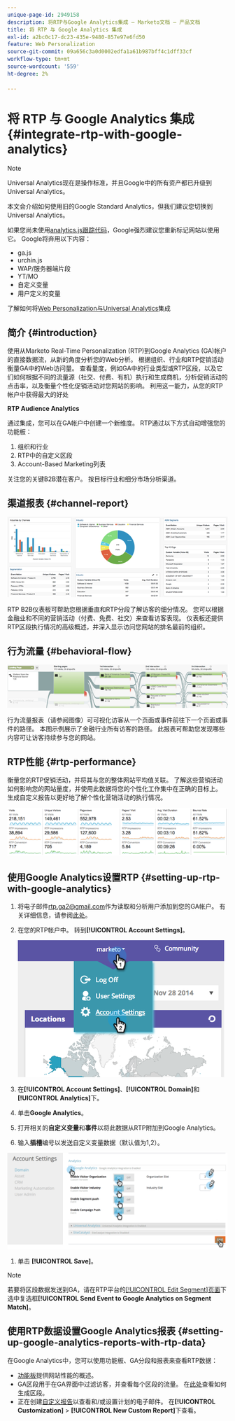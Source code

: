 ```yaml
---
unique-page-id: 2949158
description: 将RTP与Google Analytics集成 — Marketo文档 — 产品文档
title: 将 RTP 与 Google Analytics 集成
exl-id: a2bc0c17-dc23-435e-9480-857e97e6fd50
feature: Web Personalization
source-git-commit: 09a656c3a0d0002edfa1a61b987bff4c1dff33cf
workflow-type: tm+mt
source-wordcount: '559'
ht-degree: 2%

---
```


# 将 RTP 与 Google Analytics 集成 {#integrate-rtp-with-google-analytics}

>[!NOTE]
>
>Universal Analytics现在是操作标准，并且Google中的所有资产都已升级到Universal Analytics。
>
>本文会介绍如何使用旧的Google Standard Analytics，但我们建议您切换到Universal Analytics。
>
>如果您尚未使用[analytics.js跟踪代码](https://developers.google.com/analytics/devguides/collection/analyticsjs/)，Google强烈建议您重新标记网站以使用它。 Google将弃用以下内容：
>
>* ga.js
>* urchin.js
>* WAP/服务器端片段
>* YT/MO
>* 自定义变量
>* 用户定义的变量
>
>了解如何将[Web Personalization与Universal Analytics](/help/marketo/product-docs/web-personalization/reporting-for-web-personalization/web-analytics-integrations/integrate-rtp-with-google-universal-analytics.md)集成

## 简介 {#introduction}

使用从Marketo Real-Time Personalization (RTP)到Google Analytics (GA)帐户的直接数据流，从新的角度分析您的Web分析。 根据组织、行业和RTP促销活动衡量GA中的Web访问量。 查看量度，例如GA中的行业类型或RTP区段，以及它们如何根据不同的流量源（社交、付费、有机）执行和生成商机，分析促销活动的点击率，以及衡量个性化促销活动对您网站的影响。 利用这一能力，从您的RTP帐户中获得最大的好处

**RTP Audience Analytics**

通过集成，您可以在GA帐户中创建一个新维度。 RTP通过以下方式自动增强您的功能板：

1. 组织和行业
1. RTP中的自定义区段
1. Account-Based Marketing列表

关注您的关键B2B潜在客户。 按目标行业和细分市场分析渠道。

## 渠道报表 {#channel-report}

![](assets/image2014-11-28-16-3a39-3a28.png)

RTP B2B仪表板可帮助您根据垂直和RTP分段了解访客的细分情况。 您可以根据金融业和不同的营销活动（付费、免费、社交）来查看访客表现。 仪表板还提供RTP区段执行情况的高级概述，并深入显示访问您网站的排名最前的组织。

## 行为流量 {#behavioral-flow}

![](assets/image2014-11-28-16-3a40-3a43.png)

行为流量报表（请参阅图像）可可视化访客从一个页面或事件前往下一个页面或事件的路径。 本图示例展示了金融行业所有访客的路径。 此报表可帮助您发现哪些内容可让访客持续参与您的网站。

## RTP性能 {#rtp-performance}

衡量您的RTP促销活动，并将其与您的整体网站平均值关联。 了解这些营销活动如何影响您的网站量度，并使用此数据将您的个性化工作集中在正确的目标上。 生成自定义报告以更好地了解个性化营销活动的执行情况。

![](assets/image2014-11-28-16-3a47-3a0.png)

## 使用Google Analytics设置RTP {#setting-up-rtp-with-google-analytics}

1. 将电子邮件<rtp.ga2@gmail.com>作为读取和分析用户添加到您的GA帐户。 有关详细信息，请参阅[此处](https://support.google.com/analytics/answer/2884495?hl=en)。

1. 在您的RTP帐户中。 转到&#x200B;**[!UICONTROL Account Settings]**。

   ![](assets/image2014-11-28-16-3a54-3a40.png)

1. 在&#x200B;**[!UICONTROL Account Settings]**、**[!UICONTROL Domain]**&#x200B;和&#x200B;**[!UICONTROL Analytics]**&#x200B;下。

1. 单击&#x200B;**Google Analytics**。

1. 打开相关的&#x200B;**自定义变量**&#x200B;和&#x200B;**事件**&#x200B;以将此数据从RTP附加到Google Analytics。

1. 输入&#x200B;**插槽**&#x200B;编号以发送自定义变量数据（默认值为1,2）。

![](assets/image2014-11-28-17-3a0-3a17.png)

1. 单击 **[!UICONTROL Save]**。

>[!NOTE]
>
>若要将区段数据发送到GA，请在RTP平台的[[!UICONTROL Edit Segment]页面](/help/marketo/product-docs/web-personalization/using-web-segments/create-a-basic-web-segment.md)下选中复选框&#x200B;**[!UICONTROL Send Event to Google Analytics on Segment Match]**。

## 使用RTP数据设置Google Analytics报表 {#setting-up-google-analytics-reports-with-rtp-data}

在Google Analytics中，您可以使用功能板、GA分段和报表来查看RTP数据：

* [功能板](https://support.google.com/analytics/answer/1068216?hl=en)提供网站性能的概述。
* GA区段用于在GA界面中过滤访客，并查看每个区段的流量。 在[此处](https://support.google.com/analytics/answer/3124493?hl=en)查看如何生成区段。
* 正在创建[自定义报告](https://support.google.com/analytics/answer/1033013?hl=en)以查看和/或设置计划的电子邮件。 在&#x200B;**[!UICONTROL Customization]** > **[!UICONTROL New Custom Report]**&#x200B;下查看。
